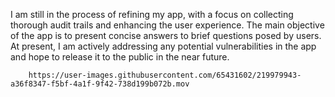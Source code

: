 
I am still in the process of refining my app, with a focus on collecting thorough audit trails and enhancing the user experience. The main objective of the app is to present concise answers to brief questions posed by users. At present, I am actively addressing any potential vulnerabilities in the app and hope to release it to the public in the near future.


        https://user-images.githubusercontent.com/65431602/219979943-a36f8347-f5bf-4a1f-9f42-738d199b072b.mov
